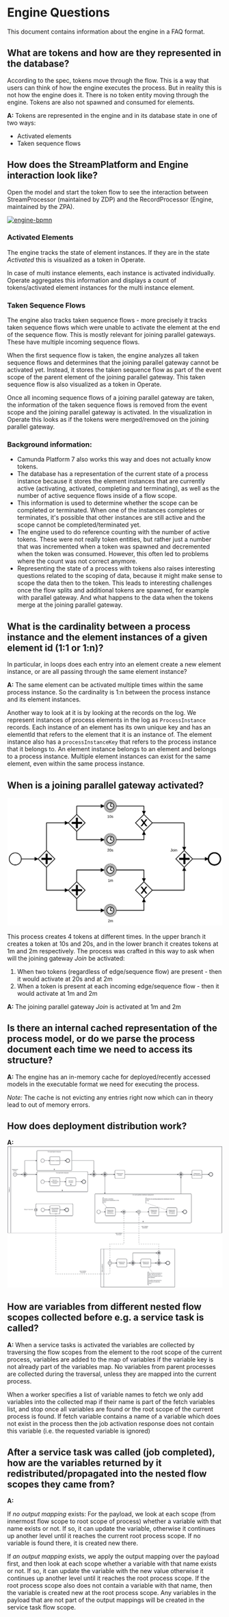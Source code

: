 # Engine Questions

This document contains information about the engine in a FAQ format.

## What are tokens and how are they represented in the database?

According to the spec, tokens move through the flow. This is a way that users can think of how the
engine executes the process. But in reality this is not how the engine does it. There is no token
entity moving through the engine. Tokens are also not spawned and consumed for elements.

**A:** Tokens are represented in the engine and in its database state in one of two ways:
* Activated elements
* Taken sequence flows

## How does the StreamPlatform and Engine interaction look like?

Open the model and start the token flow to see the interaction between StreamProcessor (maintained by ZDP) and the RecordProcessor (Engine, maintained by the ZPA).

[![engine-bpmn](https://user-images.githubusercontent.com/2758593/195591824-233ca579-96bc-4ee1-b6a3-5449929d75a9.png)](https://modeler.cloud.ultrawombat.com/diagrams/32c22fc0-709a-48d7-afe5-83a0c40a83fd--engine-bpmn?v=1076,651,1)


### Activated Elements

The engine tracks the state of element instances. If they are in the state _Activated_ this is
visualized as a token in Operate.

In case of multi instance elements, each instance is activated individually. Operate aggregates this information
and displays a count of tokens/activated element instances for the multi instance element.

### Taken Sequence Flows

The engine also tracks taken sequence flows - more precisely it tracks taken sequence flows which
were unable to activate the element at the end of the sequence flow. This is mostly relevant for
joining parallel gateways. These have multiple incoming sequence flows.

When the first sequence flow is taken, the engine analyzes all taken sequence flows and determines
that the joining parallel gateway cannot be activated yet. Instead, it stores the taken sequence
flow as part of the event scope of the parent element of the joining parallel gateway. This taken
sequence flow is also visualized as a token in Operate.

Once all incoming sequence flows of a joining parallel gateway are taken, the information of the
taken sequence flows is removed from the event scope and the joining parallel gateway is activated.
In the visualization in Operate this looks as if the tokens were merged/removed on the joining
parallel gateway.

### Background information:

* Camunda Platform 7 also works this way and does not actually know tokens.
* The database has a representation of the current state of a process instance because it stores the
  element instances that are currently active (activating, activated, completing and terminating), as
  well as the number of active sequence flows inside of a flow scope.
* This information is used to determine whether the scope can be completed or terminated. When one
  of the instances completes or terminates, it's possible that other instances are still active and
  the scope cannot be completed/terminated yet.
* The engine used to do reference counting with the number of active tokens. These were not really
  token entities, but rather just a number that was incremented when a token was spawned and
  decremented when the token was consumed. However, this often led to problems where the count was
  not correct anymore.
* Representing the state of a process with tokens also raises interesting questions related to the
  scoping of data, because it might make sense to scope the data then to the token. This leads to
  interesting challenges once the flow splits and additional tokens are spawned, for example with
  parallel gateway. And what happens to the data when the tokens merge at the joining parallel gateway.

## What is the cardinality between a process instance and the element instances of a given element id (1:1 or 1:n)?

In particular, in loops does each entry into an element create a new element instance, or are all
passing through the same element instance?

**A:** The same element can be activated multiple times within the same process instance. So the
cardinality is 1:n between the process instance and its element instances.

Another way to look at it is by looking at the records on the log. We represent instances of process
elements in the log as `ProcessInstance` records. Each instance of an element has its own unique key
and has an elementId that refers to the element that it is an instance of. The element instance also
has a `processInstanceKey` that refers to the process instance that it belongs to. An element
instance belongs to an element and belongs to a process instance. Multiple element instances can
exist for the same element, even within the same process instance.

## When is a joining parallel gateway activated?

![Example of joining parallel gatewway](assets/joining_parallel_gateway.png)

This process creates 4 tokens at different times. In the upper branch it creates a token at 10s and
20s, and in the lower branch it creates tokens at 1m and 2m respectively. The process was crafted in
this way to ask when will the joining gateway _Join_ be activated:
1. When two tokens (regardless of edge/sequence flow) are present - then it would activate at 20s and at 2m
2. When a token is present at each incoming edge/sequence flow - then it would activate at 1m and 2m

**A:** The joining parallel gateway _Join_ is activated at 1m and 2m

## Is there an internal cached representation of the process model, or do we parse the process document each time we need to access its structure?

**A:** The engine has an in-memory cache for deployed/recently accessed models in the executable
format we need for executing the process.

_Note:_ The cache is not evicting any entries right now which can in theory lead to out of memory errors.

## How does deployment distribution work?

**A:**
![Deployment distribution](assets/deployment_distribution.png)

## How are variables from different nested flow scopes collected before e.g. a service task is called?

**A:**
When a service tasks is activated the variables are collected by traversing the flow scopes from the element to the root scope of the current process, variables are added to the map of variables if the variable key is not already part of the variables map. No variables from parent processes are collected during the traversal, unless they are mapped into the current process.

When a worker specifies a list of variable names to fetch we only add variables into the collected map if their name is part of the fetch variables list, and stop once all variables are found or the root scope of the current process is found. If fetch variable contains a name of a variable which does not exist in the process then the job activation response does not contain this variable (i.e. the requested variable is ignored)

## After a service task was called (job completed), how are the variables returned by it redistributed/propagated into the nested flow scopes they came from?

**A:**

If _no output mapping_ exists: For the payload, we look at each scope (from innermost flow scope to root scope of process) whether a variable with that name exists or not. If so, it can update the variable, otherwise it continues up another level until it reaches the current root process scope. If no variable is found there, it is created new there.

If _an output mapping_ exists, we apply the output mapping over the payload first, and then look at each scope whether a variable with that name exists or not. If so, it can update the variable with the new value otherwise it continues up another level until it reaches the root process scope. If the root process scope also does not contain a variable with that name, then the variable is created new at the root process scope.
Any variables in the payload that are not part of the output mappings will be created in the service task flow scope.
